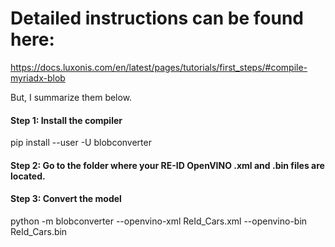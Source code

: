 
# Detailed instructions can be found here:

https://docs.luxonis.com/en/latest/pages/tutorials/first_steps/#compile-myriadx-blob

But, I summarize them below.

#### Step 1: Install the compiler
pip install --user -U blobconverter

#### Step 2: Go to the folder where your RE-ID OpenVINO .xml and .bin files are located.

#### Step 3: Convert the model
python -m blobconverter --openvino-xml ReId_Cars.xml --openvino-bin ReId_Cars.bin
